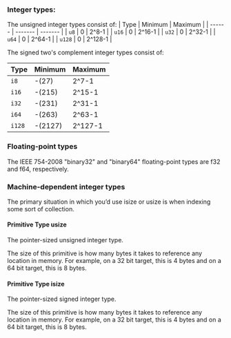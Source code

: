 ### Integer types:

The unsigned integer types consist of:
| Type   | Minimum | Maximum |
| ------ | ------- | ------- |
| `u8`   | 0       | 2^8-1   |
| `u16`  | 0       | 2^16-1  |
| `u32`  | 0       | 2^32-1  |
| `u64`  | 0       | 2^64-1  |
| `u128` | 0       | 2^128-1 |

The signed two's complement integer types consist of:

| Type   | Minimum | Maximum |
| ------ | ------- | ------- |
| `i8`   | -(27)   | 2^7-1   |
| `i16`  | -(215)  | 2^15-1  |
| `i32`  | -(231)  | 2^31-1  |
| `i64`  | -(263)  | 2^63-1  |
| `i128` | -(2127) | 2^127-1 |

### Floating-point types

The IEEE 754-2008 "binary32" and "binary64" floating-point types are f32 and f64, respectively.

### Machine-dependent integer types

The primary situation in which you’d use isize or usize is when indexing some sort of collection.

#### Primitive Type usize

The pointer-sized unsigned integer type.

The size of this primitive is how many bytes it takes to reference any location in memory. For example, on a 32 bit target, this is 4 bytes and on a 64 bit target, this is 8 bytes.

#### Primitive Type isize

The pointer-sized signed integer type.

The size of this primitive is how many bytes it takes to reference any location in memory. For example, on a 32 bit target, this is 4 bytes and on a 64 bit target, this is 8 bytes.